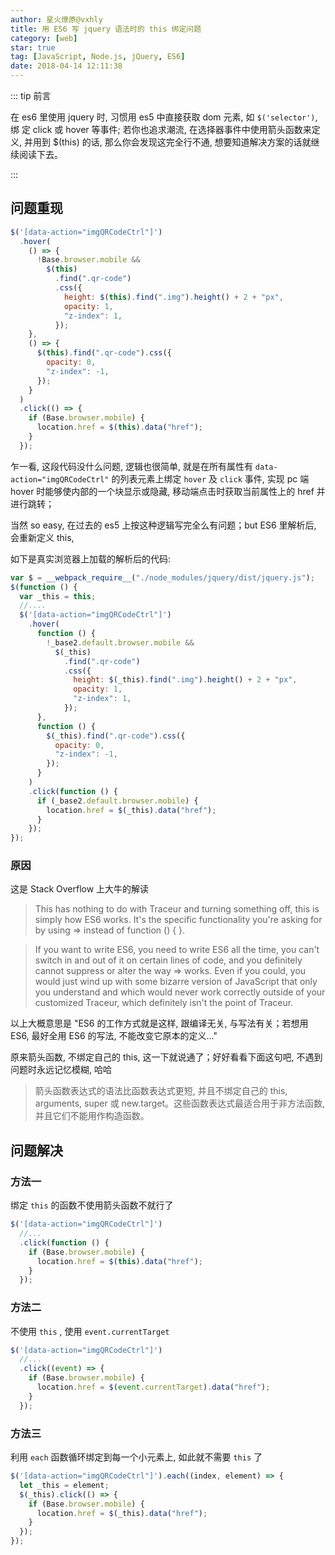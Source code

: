 ```yaml
---
author: 星火燎原@vxhly
title: 用 ES6 写 jquery 语法时的 this 绑定问题
category: [web]
star: true
tag: [JavaScript, Node.js, jQuery, ES6]
date: 2018-04-14 12:11:38
---
```


::: tip 前言

在 es6 里使用 jquery 时, 习惯用 es5 中直接获取 dom 元素, 如 `$('selector')`, 绑 定 click 或 hover 等事件; 若你也追求潮流, 在选择器事件中使用箭头函数来定义, 并用到 $(this) 的话, 那么你会发现这完全行不通, 想要知道解决方案的话就继续阅读下去。

:::

<!-- more -->

## 问题重现

```javascript
$('[data-action="imgQRCodeCtrl"]')
  .hover(
    () => {
      !Base.browser.mobile &&
        $(this)
          .find(".qr-code")
          .css({
            height: $(this).find(".img").height() + 2 + "px",
            opacity: 1,
            "z-index": 1,
          });
    },
    () => {
      $(this).find(".qr-code").css({
        opacity: 0,
        "z-index": -1,
      });
    }
  )
  .click(() => {
    if (Base.browser.mobile) {
      location.href = $(this).data("href");
    }
  });
```

乍一看, 这段代码没什么问题, 逻辑也很简单, 就是在所有属性有 `data-action="imgQRCodeCtrl"` 的列表元素上绑定 `hover` 及 `click` 事件, 实现 pc 端 hover 时能够使内部的一个块显示或隐藏, 移动端点击时获取当前属性上的 href 并进行跳转；

当然 so easy, 在过去的 es5 上按这种逻辑写完全么有问题；but ES6 里解析后, 会重新定义 this,

如下是真实浏览器上加载的解析后的代码:

```javascript
var $ = __webpack_require__("./node_modules/jquery/dist/jquery.js");
$(function () {
  var _this = this;
  //....
  $('[data-action="imgQRCodeCtrl"]')
    .hover(
      function () {
        !_base2.default.browser.mobile &&
          $(_this)
            .find(".qr-code")
            .css({
              height: $(_this).find(".img").height() + 2 + "px",
              opacity: 1,
              "z-index": 1,
            });
      },
      function () {
        $(_this).find(".qr-code").css({
          opacity: 0,
          "z-index": -1,
        });
      }
    )
    .click(function () {
      if (_base2.default.browser.mobile) {
        location.href = $(_this).data("href");
      }
    });
});
```

### 原因

这是 Stack Overflow 上大牛的解读

> This has nothing to do with Traceur and turning something off, this is simply how ES6 works. It's the specific functionality you're asking for by using => instead of function () { }.

> If you want to write ES6, you need to write ES6 all the time, you can't switch in and out of it on certain lines of code, and you definitely cannot suppress or alter the way => works. Even if you could, you would just wind up with some bizarre version of JavaScript that only you understand and which would never work correctly outside of your customized Traceur, which definitely isn't the point of Traceur.

以上大概意思是 "ES6 的工作方式就是这样, 跟编译无关, 与写法有关；若想用 ES6, 最好全用 ES6 的写法, 不能改变它原本的定义..."

原来箭头函数, 不绑定自己的 this, 这一下就说通了；好好看看下面这句吧, 不遇到问题时永远记忆模糊, 哈哈

> 箭头函数表达式的语法比函数表达式更短, 并且不绑定自己的 this, arguments, super 或 new.target。这些函数表达式最适合用于非方法函数, 并且它们不能用作构造函数。

## 问题解决

### 方法一

绑定 `this` 的函数不使用箭头函数不就行了

```javascript
$('[data-action="imgQRCodeCtrl"]')
  //...
  .click(function () {
    if (Base.browser.mobile) {
      location.href = $(this).data("href");
    }
  });
```

### 方法二

不使用 `this` , 使用 `event.currentTarget`

```javascript
$('[data-action="imgQRCodeCtrl"]')
  //...
  .click((event) => {
    if (Base.browser.mobile) {
      location.href = $(event.currentTarget).data("href");
    }
  });
```

### 方法三

利用 `each` 函数循环绑定到每一个小元素上, 如此就不需要 `this` 了

```javascript
$('[data-action="imgQRCodeCtrl"]').each((index, element) => {
  let _this = element;
  $(_this).click(() => {
    if (Base.browser.mobile) {
      location.href = $(_this).data("href");
    }
  });
});
```
